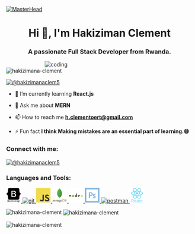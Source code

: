 [![MasterHead](
https://images.unsplash.com/photo-1614741118887-7a4ee193a5fa?ixlib=rb-4.0.3&ixid=M3wxMjA3fDB8MHxwaG90by1wYWdlfHx8fGVufDB8fHx8fA%3D%3D&auto=format&fit=crop&w=1374&H=480&q=80
)](https://github.com/Hakizimana-Clement)

<h1 align="center">Hi 👋, I'm Hakiziman Clement</h1>
<h3 align="center">A passionate Full Stack Developer from Rwanda.</h3>

<img align="right" alt="coding" width="400" src="https://www.careerguide.com/career/wp-content/uploads/2021/06/coding-freak-1.gif">

<p align="left"> <img src="https://komarev.com/ghpvc/?username=hakizimana-clement&label=Profile%20views&color=0e75b6&style=flat" alt="hakizimana-clement" /> </p>

<p align="left"> <a href="https://twitter.com/@hakizimanaclem5" target="blank"><img src="https://img.shields.io/twitter/follow/@hakizimanaclem5?logo=twitter&style=for-the-badge" alt="@hakizimanaclem5" /></a> </p>

- 🌱 I’m currently learning **React.js**

- 💬 Ask me about **MERN**

- 📫 How to reach me **h.clementoert@gmail.com**

- ⚡ Fun fact **I think Making mistakes are an essential part of learning.😄**

<h3 align="left">Connect with me:</h3>
<p align="left">
<a href="https://twitter.com/hakizimanaclem5" target="blank"><img align="center" src="https://raw.githubusercontent.com/rahuldkjain/github-profile-readme-generator/master/src/images/icons/Social/twitter.svg" alt="@hakizimanaclem5" height="30" width="40" /></a>
</p>

<h3 align="left">Languages and Tools:</h3>
<p align="left"> <a href="https://getbootstrap.com" target="_blank" rel="noreferrer"> <img src="https://raw.githubusercontent.com/devicons/devicon/master/icons/bootstrap/bootstrap-plain-wordmark.svg" alt="bootstrap" width="40" height="40"/> </a> <a href="https://git-scm.com/" target="_blank" rel="noreferrer"> <img src="https://www.vectorlogo.zone/logos/git-scm/git-scm-icon.svg" alt="git" width="40" height="40"/> </a> <a href="https://developer.mozilla.org/en-US/docs/Web/JavaScript" target="_blank" rel="noreferrer"> <img src="https://raw.githubusercontent.com/devicons/devicon/master/icons/javascript/javascript-original.svg" alt="javascript" width="40" height="40"/> </a> <a href="https://www.mongodb.com/" target="_blank" rel="noreferrer"> <img src="https://raw.githubusercontent.com/devicons/devicon/master/icons/mongodb/mongodb-original-wordmark.svg" alt="mongodb" width="40" height="40"/> </a> <a href="https://nodejs.org" target="_blank" rel="noreferrer"> <img src="https://raw.githubusercontent.com/devicons/devicon/master/icons/nodejs/nodejs-original-wordmark.svg" alt="nodejs" width="40" height="40"/> </a> <a href="https://www.photoshop.com/en" target="_blank" rel="noreferrer"> <img src="https://raw.githubusercontent.com/devicons/devicon/master/icons/photoshop/photoshop-line.svg" alt="photoshop" width="40" height="40"/> </a> <a href="https://postman.com" target="_blank" rel="noreferrer"> <img src="https://www.vectorlogo.zone/logos/getpostman/getpostman-icon.svg" alt="postman" width="40" height="40"/> </a> <a href="https://reactjs.org/" target="_blank" rel="noreferrer"> <img src="https://raw.githubusercontent.com/devicons/devicon/master/icons/react/react-original-wordmark.svg" alt="react" width="40" height="40"/> </a> </p>

<p><img align="left" src="https://github-readme-stats.vercel.app/api/top-langs?username=hakizimana-clement&show_icons=true&locale=en&layout=compact" alt="hakizimana-clement" /></p>

<p>&nbsp;<img align="center" src="https://github-readme-stats.vercel.app/api?username=hakizimana-clement&show_icons=true&locale=en" alt="hakizimana-clement" /></p>

<p><img align="center" src="https://github-readme-streak-stats.herokuapp.com/?user=hakizimana-clement&" alt="hakizimana-clement" /></p>
